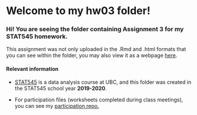 Welcome to my hw03 folder\!
================

### Hi\! You are seeing the folder containing Assignment 3 for my STAT545 homework.

This assignment was not only uploaded in the .Rmd and .html formats that
you can see within the folder, you may also view it as a webpage
[here](https://stat545-ubc-hw-2019-20.github.io/stat545-hw-sciclic/hw03/hw03_dplyr.ggplot.html).

#### Relevant information

  - [STAT545](https://stat545.stat.ubc.ca/) is a data analysis course at
    UBC, and this folder was created in the STAT545 school year
    **2019-2020**.

  - For participation files (worksheets completed during class
    meetings), you can see my [participation
    repo.](https://github.com/sciclic/STAT545-participation)
